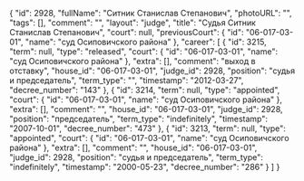 {
    "id": 2928,
    "fullName": "Ситник Станислав Степанович",
    "photoURL": "",
    "tags": [],
    "comment": "",
    "layout": "judge",
    "title": "Судья Ситник Станислав Степанович",
    "court": null,
    "previousCourt": {
        "id": "06-017-03-01",
        "name": "суд Осиповичского района"
    },
    "career": [
        {
            "id": 3215,
            "term": null,
            "type": "released",
            "court": {
                "id": "06-017-03-01",
                "name": "суд Осиповичского района"
            },
            "extra": [],
            "comment": "выход в отставку",
            "house_id": "06-017-03-01",
            "judge_id": 2928,
            "position": "судья и председатель",
            "term_type": "",
            "timestamp": "2012-03-27",
            "decree_number": "143"
        },
        {
            "id": 3214,
            "term": null,
            "type": "appointed",
            "court": {
                "id": "06-017-03-01",
                "name": "суд Осиповичского района"
            },
            "extra": [],
            "comment": "",
            "house_id": "06-017-03-01",
            "judge_id": 2928,
            "position": "председатель",
            "term_type": "indefinitely",
            "timestamp": "2007-10-01",
            "decree_number": "473"
        },
        {
            "id": 3213,
            "term": null,
            "type": "appointed",
            "court": {
                "id": "06-017-03-01",
                "name": "суд Осиповичского района"
            },
            "extra": [],
            "comment": "",
            "house_id": "06-017-03-01",
            "judge_id": 2928,
            "position": "судья и председатель",
            "term_type": "indefinitely",
            "timestamp": "2000-05-23",
            "decree_number": "286"
        }
    ]
}